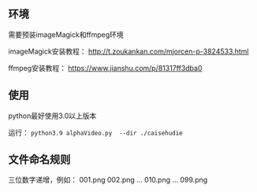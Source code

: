 ## 环境
需要预装imageMagick和ffmpeg环境

imageMagick安装教程：
http://t.zoukankan.com/mjorcen-p-3824533.html

ffmpeg安装教程：
https://www.jianshu.com/p/81317ff3dba0

## 使用
python最好使用3.0以上版本

运行：
`python3.9 alphaVideo.py  --dir ./caisehudie`

## 文件命名规则
三位数字递增，例如：
001.png
002.png
...
010.png
...
099.png

